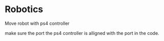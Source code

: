 # Robotics
Move robot with ps4 controller

make sure the port the ps4 controller is alligned with the port in the code.
